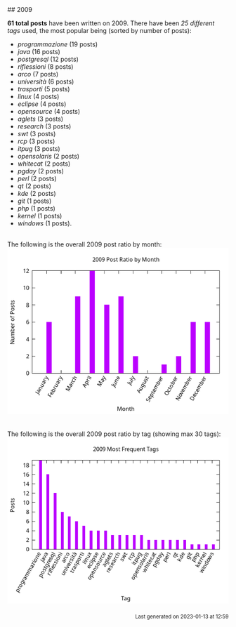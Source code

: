 <a name="2009" />
## 2009 

**61 total posts** have been written on 2009.
There have been *25 different tags* used, the most
popular being (sorted by number of posts):
 
- *programmazione* (19 posts)  
- *java* (16 posts)  
- *postgresql* (12 posts)  
- *riflessioni* (8 posts)  
- *arco* (7 posts)  
- *università* (6 posts)  
- *trasporti* (5 posts)  
- *linux* (4 posts)  
- *eclipse* (4 posts)  
- *opensource* (4 posts)  
- *aglets* (3 posts)  
- *research* (3 posts)  
- *swt* (3 posts)  
- *rcp* (3 posts)  
- *itpug* (3 posts)  
- *opensolaris* (2 posts)  
- *whitecat* (2 posts)  
- *pgday* (2 posts)  
- *perl* (2 posts)  
- *qt* (2 posts)  
- *kde* (2 posts)  
- *git* (1 posts)  
- *php* (1 posts)  
- *kernel* (1 posts)  
- *windows* (1 posts).<br/>
<br/>
The following is the overall 2009 post ratio by month:
<br/>
    <center>
      <img src="/images/stats/2009-months.png" alt="2009 post ratio per month" />
    </center>
<br/>

<br/>
The following is the overall 2009 post ratio by tag (showing max 30 tags):
<br/>
  <center>
    <img src="/images/stats/2009-tags.png" alt="2009 post ratio per tag" />
  </center>
<br/>

<div align="right">
<small>
Last generated on 2023-01-13 at 12:59
</small>
</div>

<br/>
